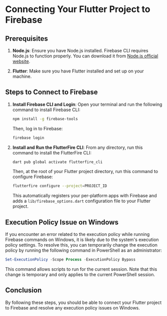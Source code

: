 # Connecting Your Flutter Project to Firebase

## Prerequisites

1. **Node.js**: Ensure you have Node.js installed. Firebase CLI requires Node.js to function properly. You can download it from [Node.js official website](https://nodejs.org/).

2. **Flutter**: Make sure you have Flutter installed and set up on your machine.

## Steps to Connect to Firebase

1. **Install Firebase CLI and Login**:
    Open your terminal and run the following command to install Firebase CLI:

    ```bash
    npm install -g firebase-tools
    ```

    Then, log in to Firebase:

    ```bash
    firebase login
    ```

2. **Install and Run the FlutterFire CLI**:
    From any directory, run this command to install the FlutterFire CLI:

    ```bash
    dart pub global activate flutterfire_cli
    ```

    Then, at the root of your Flutter project directory, run this command to configure Firebase:

    ```bash
    flutterfire configure --project=PROJECT_ID
    ```

    This automatically registers your per-platform apps with Firebase and adds a `lib/firebase_options.dart` configuration file to your Flutter project.

## Execution Policy Issue on Windows

If you encounter an error related to the execution policy while running Firebase commands on Windows, it is likely due to the system's execution policy settings. To resolve this, you can temporarily change the execution policy by running the following command in PowerShell as an administrator:

```powershell
Set-ExecutionPolicy -Scope Process -ExecutionPolicy Bypass
```

This command allows scripts to run for the current session. Note that this change is temporary and only applies to the current PowerShell session.

## Conclusion

By following these steps, you should be able to connect your Flutter project to Firebase and resolve any execution policy issues on Windows.

